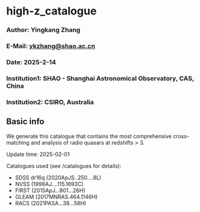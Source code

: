 # high-z_catalogue

### Author: 	Yingkang Zhang
### E-Mail: 	ykzhang@shao.ac.cn
### Date: 	2025-2-14
### Institution1:	SHAO - Shanghai Astronomical Observatory, CAS, China
###	Institution2:   CSIRO, Australia


## Basic info
We generate this catalogue that contains the most comprehensive cross-matching and analysis of radio quasars at redshifts > 3.

Update time: 2025-02-01



Catalogues used (see /catalogues for details): 
- SDSS dr16q (2020ApJS..250....8L)
- NVSS (1998AJ....115.1693C)
- FIRST (2015ApJ...801...26H)
- GLEAM (2017MNRAS.464.1146H)
- RACS (2021PASA...38...58H)


